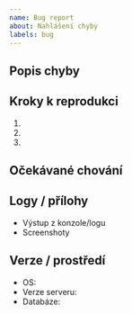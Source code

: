 ```yaml
---
name: Bug report
about: Nahlášení chyby
labels: bug
---
```


## Popis chyby

## Kroky k reprodukci
1. 
2. 
3. 

## Očekávané chování

## Logy / přílohy
- Výstup z konzole/logu
- Screenshoty

## Verze / prostředí
- OS:
- Verze serveru:
- Databáze:
